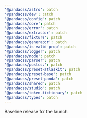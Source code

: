 ```yaml
---
'@pandacss/astro': patch
'@pandacss/dev': patch
'@pandacss/config': patch
'@pandacss/core': patch
'@pandacss/error': patch
'@pandacss/extractor': patch
'@pandacss/fixture': patch
'@pandacss/generator': patch
'@pandacss/is-valid-prop': patch
'@pandacss/logger': patch
'@pandacss/node': patch
'@pandacss/parser': patch
'@pandacss/postcss': patch
'@pandacss/preset-atlaskit': patch
'@pandacss/preset-base': patch
'@pandacss/preset-panda': patch
'@pandacss/shared': patch
'@pandacss/studio': patch
'@pandacss/token-dictionary': patch
'@pandacss/types': patch
---
```


Baseline release for the launch

